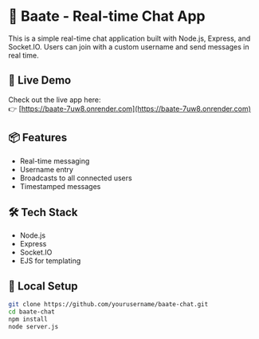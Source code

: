 # 💬 Baate - Real-time Chat App

This is a simple real-time chat application built with Node.js, Express, and Socket.IO. Users can join with a custom username and send messages in real time.

## 🚀 Live Demo

Check out the live app here:  
👉 [https://baate-7uw8.onrender.com](https://baate-7uw8.onrender.com)

## 📦 Features

- Real-time messaging
- Username entry
- Broadcasts to all connected users
- Timestamped messages

## 🛠 Tech Stack

- Node.js
- Express
- Socket.IO
- EJS for templating

## 🧪 Local Setup

```bash
git clone https://github.com/yourusername/baate-chat.git
cd baate-chat
npm install
node server.js
